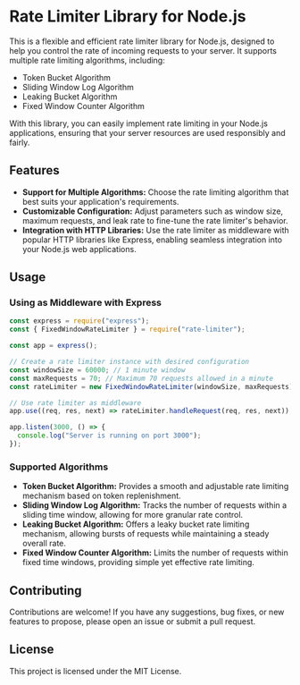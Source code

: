 # Rate Limiter Library for Node.js

This is a flexible and efficient rate limiter library for Node.js, designed to help you control the rate of incoming requests to your server. It supports multiple rate limiting algorithms, including:

- Token Bucket Algorithm
- Sliding Window Log Algorithm
- Leaking Bucket Algorithm
- Fixed Window Counter Algorithm

With this library, you can easily implement rate limiting in your Node.js applications, ensuring that your server resources are used responsibly and fairly.

## Features

- **Support for Multiple Algorithms:** Choose the rate limiting algorithm that best suits your application's requirements.
- **Customizable Configuration:** Adjust parameters such as window size, maximum requests, and leak rate to fine-tune the rate limiter's behavior.
- **Integration with HTTP Libraries:** Use the rate limiter as middleware with popular HTTP libraries like Express, enabling seamless integration into your Node.js web applications.

## Usage

### Using as Middleware with Express

```javascript
const express = require("express");
const { FixedWindowRateLimiter } = require("rate-limiter");

const app = express();

// Create a rate limiter instance with desired configuration
const windowSize = 60000; // 1 minute window
const maxRequests = 70; // Maximum 70 requests allowed in a minute
const rateLimiter = new FixedWindowRateLimiter(windowSize, maxRequests);

// Use rate limiter as middleware
app.use((req, res, next) => rateLimiter.handleRequest(req, res, next));

app.listen(3000, () => {
  console.log("Server is running on port 3000");
});
```

### Supported Algorithms

- **Token Bucket Algorithm:** Provides a smooth and adjustable rate limiting mechanism based on token replenishment.
- **Sliding Window Log Algorithm:** Tracks the number of requests within a sliding time window, allowing for more granular rate control.
- **Leaking Bucket Algorithm:** Offers a leaky bucket rate limiting mechanism, allowing bursts of requests while maintaining a steady overall rate.
- **Fixed Window Counter Algorithm:** Limits the number of requests within fixed time windows, providing simple yet effective rate limiting.

## Contributing

Contributions are welcome! If you have any suggestions, bug fixes, or new features to propose, please open an issue or submit a pull request.

## License

This project is licensed under the MIT License.
